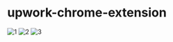 # upwork-chrome-extension
![1](https://github.com/user-attachments/assets/375a67f3-702a-406f-9138-dae1cc30a623)
![2](https://github.com/user-attachments/assets/b53ce71c-114a-43db-9787-f1475ecc7779)
![3](https://github.com/user-attachments/assets/de655e17-0aec-4fbf-9d2b-b5b51c4702be)
